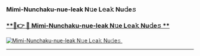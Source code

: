 ### Mimi-Nunchaku-nue-leak N𝚞e L𝚎a𝚔 Nu𝚍e𝚜   

### [ **🔗👉 🔴 Mimi-Nunchaku-nue-leak N𝚞e L𝚎a𝚔 Nu𝚍e𝚜 **](https://taap.it/xNRuk4)  

[![Mimi-Nunchaku-nue-leak N𝚞e L𝚎a𝚔 Nu𝚍e𝚜 ](https://i.imgur.com/0qMVB7G.gif)](https://taap.it/xNRuk4)  

___  
